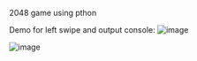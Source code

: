 2048 game using pthon

Demo for left swipe and output console:
![image](https://user-images.githubusercontent.com/66587716/152659270-a815c238-7bb9-4f1b-b7a0-31e819d600d9.png)


![image](https://user-images.githubusercontent.com/66587716/152670386-79aff712-6619-42e8-af67-ecc65fa99ac3.png)
